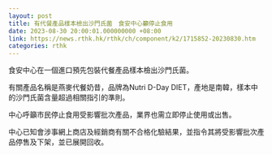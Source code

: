```yaml
---
layout: post
title: 有代餐產品樣本檢出沙門氏菌　食安中心籲停止食用
date: 2023-08-30 20:00:01.000000000 +08:00
link: https://news.rthk.hk/rthk/ch/component/k2/1715852-20230830.htm
categories: rthk
---
```


食安中心在一個進口預先包裝代餐產品樣本檢出沙門氏菌。

有關產品名稱是燕麥代餐奶昔，品牌為Nutri D-Day DIET，產地是南韓，樣本中的沙門氏菌含量超過相關指引的準則。

中心呼籲市民停止食用受影響批次產品，業界也需立即停止使用或出售。

中心已知會涉事網上商店及經銷商有關不合格化驗結果，並指令其將受影響批次產品停售及下架，並已展開回收。

